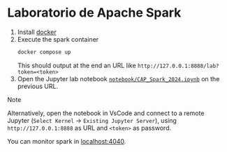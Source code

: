 # Laboratorio de Apache Spark

1. Install [docker](https://docs.docker.com/engine/install/)
2. Execute the spark container
    ```bash
    docker compose up
    ```
    This should output at the end an URL like `http://127.0.0.1:8888/lab?token=<token>`
3. Open the Jupyter lab notebook [`notebook/CAP_Spark_2024.ipynb`](notebook/CAP_Spark_2024.ipynb) on the previous URL.
> [!NOTE]
> Alternatively, open the notebook in VsCode and connect to a remote Jupyter (`Select Kernel` → `Existing Jupyter Server`), using `http://127.0.0.1:8888` as URL and `<token>` as password.

You can monitor spark in [localhost:4040](http://localhost:4040/).